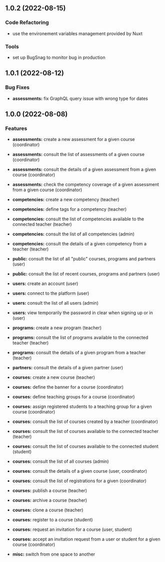 ## 1.0.2 (2022-08-15)

### Code Refactoring

- use the environement variables management provided by Nuxt

### Tools

- set up BugSnag to monitor bug in production

## 1.0.1 (2022-08-12)

### Bug Fixes

- **assessments:** fix GraphQL query issue with wrong type for dates

## 1.0.0 (2022-08-08)

### Features

- **assessments:** create a new assessment for a given course (coordinator)
- **assessments:** consult the list of assessments of a given course (coordinator)
- **assessments:** consult the details of a given assessment from a given course (coordinator)
- **assessments:** check the competency coverage of a given assessment from a given course (coordinator)

- **competencies:** create a new competency (teacher)
- **competencies:** define tags for a competency (teacher)
- **competencies:** consult the list of competencies available to the connected teacher (teacher)
- **competencies:** consult the list of all competencies (admin)
- **competencies:** consult the details of a given competency from a teacher (teacher)

- **public:** consult the list of all "public" courses, programs and partners (user)
- **public:** consult the list of recent courses, programs and partners (user)

- **users:** create an account (user)
- **users:** connect to the platform (user)
- **users:** consult the list of all users (admin)
- **users:** view temporarily the password in clear when signing up or in (user)

- **programs:** create a new program (teacher)
- **programs:** consult the list of programs available to the connected teacher (teacher)
- **programs:** consult the details of a given program from a teacher (teacher)

- **partners:** consult the details of a given partner (user)

- **courses:** create a new course (teacher)
- **courses:** define the banner for a course (coordinator)
- **courses:** define teaching groups for a course (coordinator)
- **courses:** assign registered students to a teaching group for a given course (coordinator)
- **courses:** consult the list of courses created by a teacher (coordinator)
- **courses:** consult the list of courses available to the connected teacher (teacher)
- **courses:** consult the list of courses available to the connected student (student)
- **courses:** consult the list of all courses (admin)
- **courses:** consult the details of a given course (user, coordinator)
- **courses:** consult the list of registrations for a given (coordinator)
- **courses:** publish a course (teacher)
- **courses:** archive a course (teacher)
- **courses:** clone a course (teacher)
- **courses:** register to a course (student)
- **courses:** request an invitation for a course (user, student)
- **courses:** accept an invitation request from a user or student for a given course (coordinator)

- **misc:** switch from one space to another
